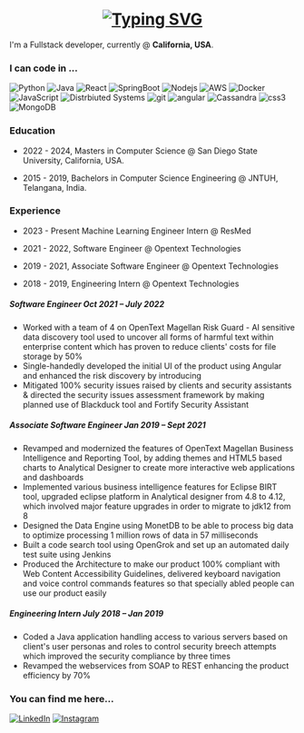 <h1 align = "center">
<a href="https://git.io/typing-svg"><img src="https://readme-typing-svg.herokuapp.com?font=Fira+Code&size=75&duration=1500&pause=600&color=0CE82B&background=000000EE&center=true&vCenter=true&multiline=true&width=1920&height=384&lines=Hello+there!;My+name+is+Meeta+Kapoor;Full+Stack+Software+Developer." alt="Typing SVG" /></a>
</h1>

<p>I'm a Fullstack developer, currently @ <b>California, USA</b>.</p>
<h3>I can code in ...</h3>
<p>
  
  <img alt="Python" src="https://img.shields.io/badge/Python-3776AB?style=for-the-badge&logo=python&logoColor=white"/>
  <img alt ="Java" src ="https://img.shields.io/badge/Java-ED8B00?style=for-the-badge&logo=java&logoColor=white"/>
  <img alt="React" src="https://img.shields.io/badge/-React-45b8d8?style=for-the-badge&logo=react&logoColor=black" />
  <img alt="SpringBoot" src="https://img.shields.io/badge/-Redux-764ABC?style=for-the-badge&logo=redux&logoColor=black" />
  <img alt="Nodejs" src="https://img.shields.io/badge/-Nodejs-43853d?style=for-the-badge&logo=Node.js&logoColor=black" />
  <img alt="AWS" src="https://img.shields.io/badge/-AWS-43853d?style=for-the-badge&logo=amazonaws&logoColor=black" />
  <img alt="Docker" src="https://img.shields.io/badge/-Docker-46a2f1?style=for-the-badge&logo=docker&logoColor=black" />
  <img alt="JavaScript" src="https://img.shields.io/badge/-TypeScript-007ACC?style=for-the-badge&logo=typescript&logoColor=black" />
  <img alt="Distrbiuted Systems" src="https://img.shields.io/badge/-Sass-CC6699?style=for-the-badge&logo=sass&logoColor=black" />
  <img alt="git" src="https://img.shields.io/badge/-Git-F05032?style=for-the-badge&logo=git&logoColor=black" />
  <img alt="angular" src="https://img.shields.io/badge/-Angular-DD0031?style=for-the-badge&logo=angular&logoColor=v" />
  <img alt="Cassandra" src="https://img.shields.io/badge/-HTML5-E34F26?style=for-the-badge&logo=html5&logoColor=black" />
  <img alt="css3" src="https://img.shields.io/badge/-CSS3-E34F26?style=for-the-badge&logo=css3&logoColor=black" />
  <img alt="MongoDB" src="https://img.shields.io/badge/-MongoDB-13aa52?style=for-the-badge&logo=mongodb&logoColor=black" /> 
</p>

### Education

- 2022 - 2024, Masters in Computer Science @ San Diego State University, California, USA.

- 2015 - 2019, Bachelors in Computer Science Engineering @ JNTUH, Telangana, India.

### Experience

- 2023 - Present Machine Learning Engineer Intern @ ResMed

- 2021 - 2022, Software Engineer @ Opentext Technologies 

- 2019 - 2021, Associate Software Engineer @ Opentext Technologies 

- 2018 - 2019, Engineering Intern @ Opentext Technologies 

##### Software Engineer                                                                          Oct 2021 – July 2022
- Worked with a team of 4 on OpenText Magellan Risk Guard - AI sensitive data discovery tool used to uncover all forms
of harmful text within enterprise content which has proven to reduce clients' costs for file storage by 50%
- Single-handedly developed the initial UI of the product using Angular and enhanced the risk discovery by introducing
-	Mitigated 100% security issues raised by clients and security assistants & directed the security issues assessment framework by making planned use of Blackduck tool and Fortify Security Assistant 


##### Associate Software Engineer                                                                                 Jan 2019 – Sept 2021
-	Revamped and modernized the features of OpenText Magellan Business Intelligence and Reporting Tool, by adding themes and HTML5 based charts to Analytical Designer to create more interactive web applications and dashboards
-	Implemented various business intelligence features for Eclipse BIRT tool, upgraded eclipse platform in Analytical designer from 4.8 to 4.12, which involved major feature upgrades in order to migrate to jdk12 from 8
-	Designed the Data Engine using MonetDB to be able to process big data to optimize processing 1 million rows of data in 57 milliseconds 
-	Built a code search tool using OpenGrok and set up an automated daily test suite using Jenkins
-	Produced the Architecture to make our product 100% compliant with Web Content Accessibility Guidelines, delivered keyboard navigation and voice control commands features so that specially abled people can use our product easily 



##### Engineering Intern                                                                               July 2018 – Jan 2019
-	Coded a Java application handling access to various servers based on client's user personas and roles to control security breech attempts which improved the security compliance by three times
-	Revamped the webservices from SOAP to REST  enhancing the product efficiency by 70%



<h3>You can find me here...</h3>
<p>
  <a href="https://www.linkedin.com/in/meeta-kapoor-b4a59a13b/ target="_blank"><img alt="LinkedIn" src="https://img.shields.io/badge/linkedin-%230077B5.svg?&style=for-the-badge&logo=linkedin&logoColor=white" /></a> <a href="https://www.instagram.com/jupdec/" target="_blank"><img alt="Instagram" src="https://img.shields.io/badge/instagram-%2312100E.svg?&style=for-the-badge&logo=instagram&logoColor=white" /></a>
</p>
